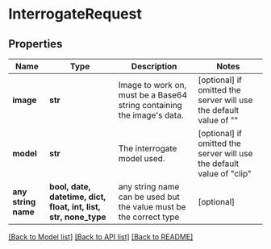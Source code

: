 # InterrogateRequest


## Properties
Name | Type | Description | Notes
------------ | ------------- | ------------- | -------------
**image** | **str** | Image to work on, must be a Base64 string containing the image&#39;s data. | [optional]  if omitted the server will use the default value of ""
**model** | **str** | The interrogate model used. | [optional]  if omitted the server will use the default value of "clip"
**any string name** | **bool, date, datetime, dict, float, int, list, str, none_type** | any string name can be used but the value must be the correct type | [optional]

[[Back to Model list]](../README.md#documentation-for-models) [[Back to API list]](../README.md#documentation-for-api-endpoints) [[Back to README]](../README.md)


